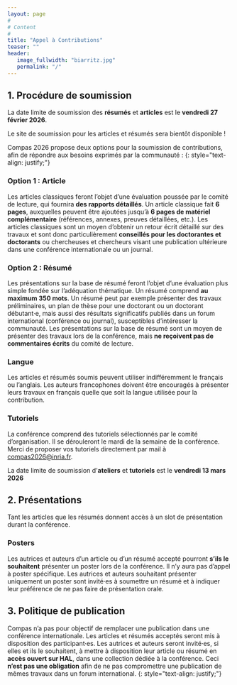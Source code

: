 ```yaml
---
layout: page
#
# Content
#
title: "Appel à Contributions"
teaser: ""
header:
   image_fullwidth: "biarritz.jpg"
   permalink: "/"
---
```


## 1. Procédure de soumission

La date limite de soumission des **résumés** et **articles** est le **vendredi 27 février 2026**.

Le site de soumission pour les articles et résumés sera bientôt disponible !

Compas 2026 propose deux options pour la soumission de contributions, afin de répondre aux besoins exprimés par la communauté :
{: style="text-align: justify;"}

### Option 1 : Article
Les articles classiques feront l’objet d’une évaluation poussée par le comité de lecture, qui fournira **des rapports détaillés**. Un article classique fait **6 pages**, auxquelles peuvent être ajoutées jusqu’à **6 pages de matériel complémentaire** (références, annexes, preuves détaillées, etc.). Les articles classiques sont un moyen d’obtenir un retour écrit détaillé sur des travaux et sont donc particulièrement **conseillés pour les doctorantes et doctorants** ou chercheuses et chercheurs visant une publication ultérieure dans une conférence internationale ou un journal.


### Option 2 : Résumé

Les présentations sur la base de résumé feront l’objet d’une évaluation plus simple fondée sur l’adéquation thématique. Un résumé comprend **au maximum 350 mots**. Un résumé peut par exemple présenter des travaux préliminaires, un plan de thèse pour une doctorant ou un doctorant débutant·e, mais aussi des résultats significatifs publiés dans un forum international (conférence ou journal), susceptibles d’intéresser la communauté. Les présentations sur la base de résumé sont un moyen de présenter des travaux lors de la conférence, mais **ne reçoivent pas de commentaires écrits** du comité de lecture.

### Langue

Les articles et résumés soumis peuvent utiliser indifféremment le français ou l’anglais. Les auteurs francophones doivent être encouragés à présenter leurs travaux en français quelle que soit la langue utilisée pour la contribution.

### Tutoriels

La conférence comprend des tutoriels sélectionnés par le comité d’organisation. Il se dérouleront le mardi de la semaine de la conférence. Merci de proposer vos tutoriels directement par mail à [compas2026@inria.fr](mailto:compas2026@inria.fr).

La date limite de soumission d'**ateliers** et **tutoriels** est le **vendredi 13 mars 2026**


<!--
Les soumissions doivent utiliser le **[style LaTeX de la conférence](../assets/misc/compas-2025-style.zip)** (en utilisant uniquement la partie abstract pour les résumés) et être déposées sur le [site de soumission](https://crp.info.ucl.ac.be/compas2025/). -->

## 2. Présentations

Tant les articles que les résumés donnent accès à un slot de présentation durant la conférence.

### Posters

Les autrices et auteurs d’un article ou d’un résumé accepté pourront **s’ils le souhaitent** présenter un poster lors de la conférence. Il n’y aura pas d’appel à poster spécifique. Les autrices et auteurs souhaitant présenter uniquement un poster sont invité·es à soumettre un résumé et à indiquer leur préférence de ne pas faire de présentation orale.

<!-- 
Les auteurs de poster acceptés peuvent venir avec leur propre poster
ou bien, s'ils le souhaitent, déléguer l'impression et la mise en
place du poster. Dans ce dernier cas, il faut suivre le patron et les
instructions disponibles
[là](https://gitlab.inria.fr/compas2025/poster). -->

## 3. Politique de publication

Compas n’a pas pour objectif de remplacer une publication dans une conférence internationale. Les articles et résumés acceptés seront mis à disposition des participant·es. Les autrices et auteurs seront invité·es, si elles et ils le souhaitent, à mettre à disposition leur article ou résumé en **accès ouvert sur HAL**, dans une collection dédiée à la conférence. Ceci **n’est pas une obligation** afin de ne pas compromettre une publication de mêmes travaux dans un forum international.
{: style="text-align: justify;"}




<!-- Local Variables: -->
<!-- jinx-languages: "fr" -->
<!-- End: -->
